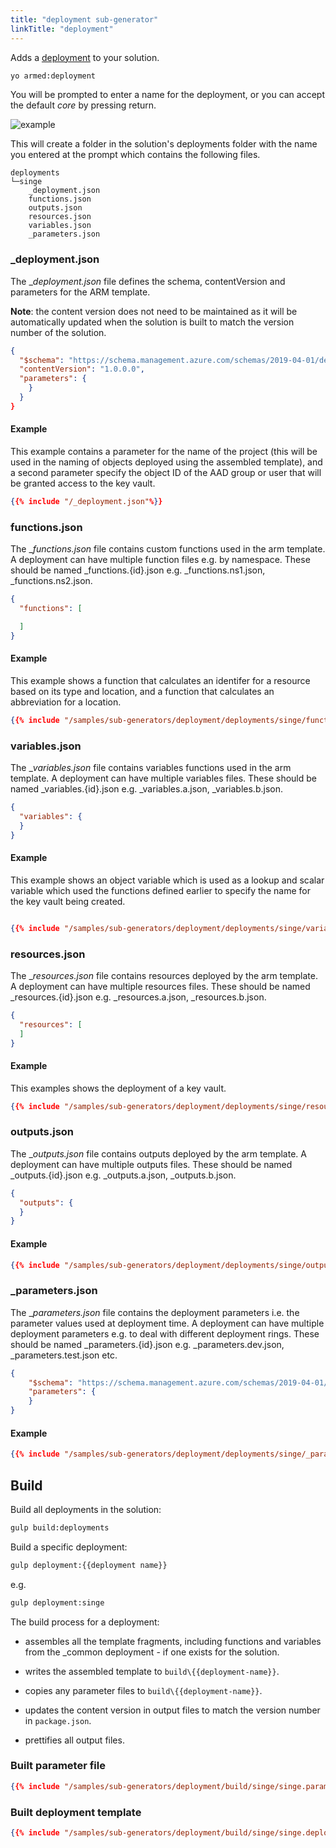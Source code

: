 ```yaml
---
title: "deployment sub-generator"
linkTitle: "deployment"
---
```


Adds a [deployment](../concepts#deployment) to your solution.

``` bash
yo armed:deployment
```

You will be prompted to enter a name for the deployment, or you can accept the default _core_ by pressing return.

![example](/images/create-deployment.gif)

This will create a folder in the solution's deployments folder with the name you entered at the prompt which contains the following files.

```none
deployments
└─singe
    _deployment.json
    functions.json
    outputs.json
    resources.json
    variables.json
    _parameters.json
```

### _deployment.json

The __deployment.json_ file defines the schema, contentVersion and parameters for the ARM template.

**Note**: the content version does not need to be maintained as it will be automatically updated when the solution is built to match the version number of the solution.

```json
{
  "$schema": "https://schema.management.azure.com/schemas/2019-04-01/deploymentTemplate.json#",
  "contentVersion": "1.0.0.0",
  "parameters": {
    }
  }
}
```

#### Example

This example contains a parameter for the name of the project (this will be used in the naming of objects deployed using the assembled template), and a second parameter specify the object ID of the AAD group or user that will be granted access to the key vault.

```json
{{% include "/_deployment.json"%}}
```

### functions.json

The __functions.json_ file contains custom functions used in the arm template. A deployment can have multiple function files e.g. by namespace. These should be named \_functions.{id}.json e.g. \_functions.ns1.json, \_functions.ns2.json.

```json
{
  "functions": [

  ]
}
```

#### Example

This example shows a function that calculates an identifer for a resource based on its type and location, and a function that calculates an abbreviation for a location.

```json
{{% include "/samples/sub-generators/deployment/deployments/singe/functions.json"%}}
```

### variables.json

The __variables.json_ file contains variables functions used in the arm template. A deployment can have multiple variables files. These should be named \_variables.{id}.json e.g. \_variables.a.json, \_variables.b.json.

```json
{
  "variables": {
  }
}
```

#### Example

This example shows an object variable which is used as a lookup and scalar variable which used the functions defined earlier to specify the name for the key vault being created.

```json

{{% include "/samples/sub-generators/deployment/deployments/singe/variables.json" %}}

```

### resources.json

The __resources.json_ file contains resources deployed by the arm template. A deployment can have multiple resources files. These should be named \_resources.{id}.json e.g. \_resources.a.json, \_resources.b.json.

```json
{
  "resources": [
  ]
}
```

#### Example

This examples shows the deployment of a key vault.

```json
{{% include "/samples/sub-generators/deployment/deployments/singe/resources.json"%}}
```

### outputs.json

The __outputs.json_ file contains outputs deployed by the arm template. A deployment can have multiple outputs files. These should be named \_outputs.{id}.json e.g. \_outputs.a.json, \_outputs.b.json.

```json
{
  "outputs": {
  }
}
```

#### Example

```json
{{% include "/samples/sub-generators/deployment/deployments/singe/outputs.json"%}}
```

### _parameters.json

The __parameters.json_ file contains the deployment parameters i.e. the parameter values used at deployment time.  A deployment can have multiple deployment parameters e.g. to deal with different deployment rings. These should be named \_parameters.{id}.json e.g. \_parameters.dev.json, \_parameters.test.json etc.

```json
{
    "$schema": "https://schema.management.azure.com/schemas/2019-04-01/deploymentParameters.json#",
    "parameters": {
    }
}
```

#### Example

```json
{{% include "/samples/sub-generators/deployment/deployments/singe/_parameters.json"%}}
```

## Build

Build all deployments in the solution:

```bash
gulp build:deployments
```

Build a specific deployment:

```bash
gulp deployment:{{deployment name}}
```

e.g.

```bash
gulp deployment:singe
```

The build process for a deployment:

- assembles all the template fragments, including functions and variables from the _common deployment - if one exists for the solution.

- writes the assembled template to `build\{{deployment-name}}`.

- copies any parameter files to `build\{{deployment-name}}`.

- updates the content version in output files to match the version number in `package.json`.

- prettifies all output files.

### Built parameter file

```json
{{% include "/samples/sub-generators/deployment/build/singe/singe.parameters.json"%}}
```

### Built deployment template

```json
{{% include "/samples/sub-generators/deployment/build/singe/singe.deployment.json"%}}
```

<!--iframe width=100% src="https://www.youtube-nocookie.com/embed/rY39IL-Sd94" frameborder="0" allow="accelerometer; autoplay; encrypted-media; gyroscope; picture-in-picture" allowfullscreen></iframe-->